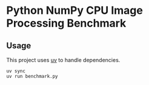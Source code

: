 # Python NumPy CPU Image Processing Benchmark

## Usage

This project uses [uv](https://docs.astral.sh/uv/) to handle dependencies.

```shell
uv sync
uv run benchmark.py
```